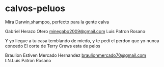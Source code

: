 # calvos-peluos
Mira Darwin,shampoo, perfecto para la gente calva



Gabriel Herazo Otero
minegabo2009@gmail.com
Luis Patron Rosano



Y yo llegue a tu casa temblando de miedo, y te pedi el perdon que yo nunca concedo
El corte de Terry Crews esta de pelos

Braulion Estiven Mercado Hernandez
braulionmercado70@gmail.com
I.N.Luis Patron Rosano

